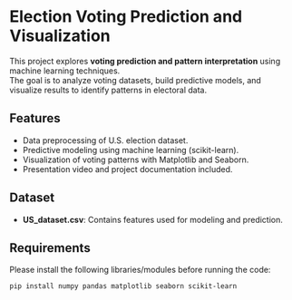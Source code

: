 # Election Voting Prediction and Visualization

This project explores **voting prediction and pattern interpretation** using machine learning techniques.  
The goal is to analyze voting datasets, build predictive models, and visualize results to identify patterns in electoral data.

## Features
- Data preprocessing of U.S. election dataset.  
- Predictive modeling using machine learning (scikit-learn).  
- Visualization of voting patterns with Matplotlib and Seaborn.  
- Presentation video and project documentation included.  

## Dataset
- **US_dataset.csv**: Contains features used for modeling and prediction.  

## Requirements
Please install the following libraries/modules before running the code:
```bash
pip install numpy pandas matplotlib seaborn scikit-learn
